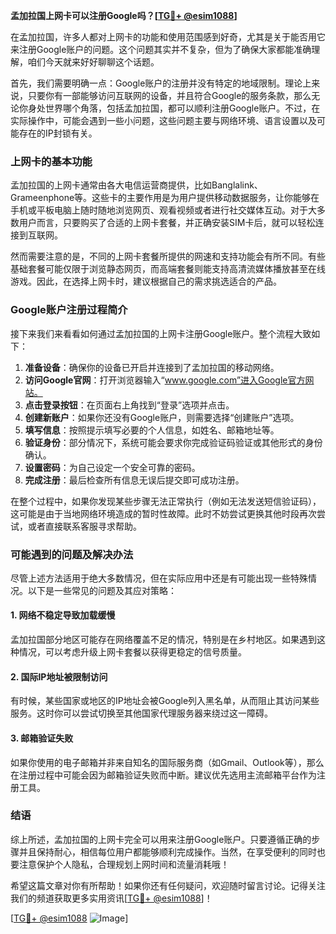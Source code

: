 **孟加拉国上网卡可以注册Google吗？[[TG💪+ @esim1088](https://t.me/s/esim1088)]**

在孟加拉国，许多人都对上网卡的功能和使用范围感到好奇，尤其是关于能否用它来注册Google账户的问题。这个问题其实并不复杂，但为了确保大家都能准确理解，咱们今天就来好好聊聊这个话题。

首先，我们需要明确一点：Google账户的注册并没有特定的地域限制。理论上来说，只要你有一部能够访问互联网的设备，并且符合Google的服务条款，那么无论你身处世界哪个角落，包括孟加拉国，都可以顺利注册Google账户。不过，在实际操作中，可能会遇到一些小问题，这些问题主要与网络环境、语言设置以及可能存在的IP封锁有关。

### 上网卡的基本功能

孟加拉国的上网卡通常由各大电信运营商提供，比如Banglalink、Grameenphone等。这些卡的主要作用是为用户提供移动数据服务，让你能够在手机或平板电脑上随时随地浏览网页、观看视频或者进行社交媒体互动。对于大多数用户而言，只要购买了合适的上网卡套餐，并正确安装SIM卡后，就可以轻松连接到互联网。

然而需要注意的是，不同的上网卡套餐所提供的网速和支持功能会有所不同。有些基础套餐可能仅限于浏览静态网页，而高端套餐则能支持高清流媒体播放甚至在线游戏。因此，在选择上网卡时，建议根据自己的需求挑选适合的产品。

### Google账户注册过程简介

接下来我们来看看如何通过孟加拉国的上网卡注册Google账户。整个流程大致如下：

1. **准备设备**：确保你的设备已开启并连接到了孟加拉国的移动网络。
2. **访问Google官网**：打开浏览器输入“www.google.com”进入Google官方网站。
3. **点击登录按钮**：在页面右上角找到“登录”选项并点击。
4. **创建新账户**：如果你还没有Google账户，则需要选择“创建账户”选项。
5. **填写信息**：按照提示填写必要的个人信息，如姓名、邮箱地址等。
6. **验证身份**：部分情况下，系统可能会要求你完成验证码验证或其他形式的身份确认。
7. **设置密码**：为自己设定一个安全可靠的密码。
8. **完成注册**：最后检查所有信息无误后提交即可成功注册。

在整个过程中，如果你发现某些步骤无法正常执行（例如无法发送短信验证码），这可能是由于当地网络环境造成的暂时性故障。此时不妨尝试更换其他时段再次尝试，或者直接联系客服寻求帮助。

### 可能遇到的问题及解决办法

尽管上述方法适用于绝大多数情况，但在实际应用中还是有可能出现一些特殊情况。以下是一些常见的问题及其应对策略：

#### 1. 网络不稳定导致加载缓慢
孟加拉国部分地区可能存在网络覆盖不足的情况，特别是在乡村地区。如果遇到这种情况，可以考虑升级上网卡套餐以获得更稳定的信号质量。

#### 2. 国际IP地址被限制访问
有时候，某些国家或地区的IP地址会被Google列入黑名单，从而阻止其访问某些服务。这时你可以尝试切换至其他国家代理服务器来绕过这一障碍。

#### 3. 邮箱验证失败
如果你使用的电子邮箱并非来自知名的国际服务商（如Gmail、Outlook等），那么在注册过程中可能会因为邮箱验证失败而中断。建议优先选用主流邮箱平台作为注册工具。

### 结语

综上所述，孟加拉国的上网卡完全可以用来注册Google账户。只要遵循正确的步骤并且保持耐心，相信每位用户都能够顺利完成操作。当然，在享受便利的同时也要注意保护个人隐私，合理规划上网时间和流量消耗哦！

希望这篇文章对你有所帮助！如果你还有任何疑问，欢迎随时留言讨论。记得关注我们的频道获取更多实用资讯[[TG💪+ @esim1088](https://t.me/s/esim1088)]！

[[TG💪+ @esim1088](https://t.me/s/esim1088) ![Image](https://i.postimg.cc/4NQfJmqS/Snipaste-2025-05-13-00-14-12.png)]